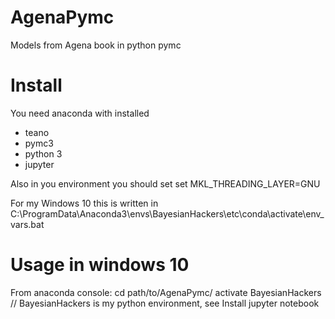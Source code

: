 # AgenaPymc
Models from Agena book in python pymc

# Install
You need anaconda with installed 
- teano
- pymc3
- python 3
- jupyter

Also in you environment you should set
set MKL_THREADING_LAYER=GNU

For my Windows 10 this is written in
C:\ProgramData\Anaconda3\envs\BayesianHackers\etc\conda\activate\env_vars.bat


# Usage in windows 10
From anaconda console:
cd path/to/AgenaPymc/
activate BayesianHackers // BayesianHackers is my python environment, see Install
jupyter notebook